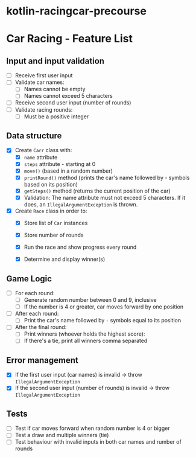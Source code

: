 # kotlin-racingcar-precourse

# Car Racing - Feature List

## Input and input validation
- [ ] Receive first user input
- [ ] Validate car names:
  - [ ] Names cannot be empty
  - [ ] Names cannot exceed 5 characters
- [ ] Receive second user input (number of rounds)
- [ ] Validate racing rounds:
  - [ ] Must be a positive integer

## Data structure
- [x] Create `Carr` class with:
  - [x] `name` attribute
  - [x] `steps` attribute - starting at 0
  - [x] `move()` (based in a random number)
  - [x] `printRound()` method (prints the car's name followed by - symbols based on its position)
  - [x] `getSteps()` method (returns the current position of the car)
  - [x] Validation: The name attribute must not exceed 5 characters. If it does, an `IllegalArgumentException` is thrown.

- [x] Create `Race` class in order to:
  - [x] Store list of `Car` instances
  - [x] Store number of rounds
  - [x] Run the race and show progress every round
  - [x] Determine and display winner(s)


## Game Logic
- [ ] For each round:
  - [ ] Generate random number between 0 and 9, inclusive
  - [ ] If the number is 4 or greater, car moves forward by one position
- [ ] After each round:
  - [ ] Print the car's name followed by `-` symbols equal to its position
- [ ] After the final round:
  - [ ] Print winners (whoever holds the highest score):
  - [ ] If there's a tie, print all winners comma separated

## Error management
- [x] If the first user input (car names) is invalid → throw `IllegalArgumentException`
- [x] If the second user input (number of rounds) is invalid → throw  `IllegalArgumentException`

## Tests
- [ ] Test if car moves forward when random number is 4 or bigger
- [ ] Test a draw and multiple winners (tie)
- [ ] Test behaviour with invalid inputs in both car names and rumber of rounds